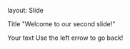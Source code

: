 



layout: Slide

Title "Welcome to our second slide!"



Your text
Use the left errow to go back!
